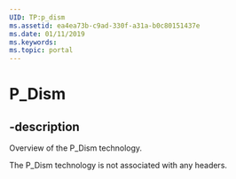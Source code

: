 ```yaml
---
UID: TP:p_dism
ms.assetid: ea4ea73b-c9ad-330f-a31a-b0c80151437e
ms.date: 01/11/2019
ms.keywords: 
ms.topic: portal
---
```


# P_Dism

## -description

Overview of the P_Dism technology.

The P_Dism technology is not associated with any headers.


